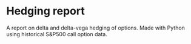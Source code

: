 # Hedging report

A report on delta and delta-vega hedging of options. Made with Python using historical S&P500 call option data.
